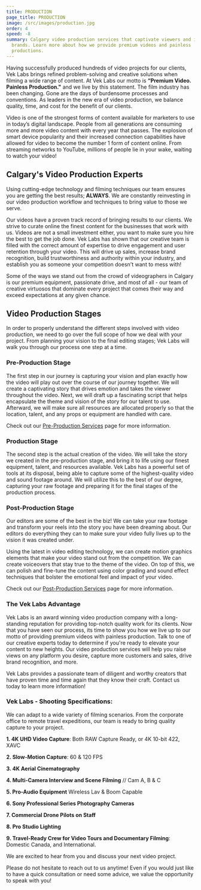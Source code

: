 ```yaml
---
title: PRODUCTION
page_title: PRODUCTION
image: /src/images/production.jpg
order: 4
speed: -8
summary: Calgary video production services that captivate viewers and invigorate
  brands. Learn more about how we provide premium videos and painless
  productions.
---
```


Having successfully produced hundreds of video projects for our clients, Vek Labs brings refined problem-solving and creative solutions when filming a wide range of content. At Vek Labs our motto is **“Premium Video. Painless Production."** and we live by this statement. The film industry has been changing. Gone are the days of burdensome processes and conventions. As leaders in the new era of video production, we balance quality, time, and cost for the benefit of our clients.

Video is one of the strongest forms of content available for marketers to use in today’s digital landscape. People from all generations are consuming more and more video content with every year that passes. The explosion of smart device popularity and their increased connection capabilities have allowed for video to become the number 1 form of content online. From streaming networks to YouTube, millions of people lie in your wake, waiting to watch your video!

## Calgary's Video Production Experts

Using cutting-edge technology and filming techniques our team ensures you are getting the best results; **ALWAYS**. We are constantly reinvesting in our video production workflow and techniques to bring value to those we serve.

Our videos have a proven track record of bringing results to our clients. We strive to curate online the finest content for the businesses that work with us. Videos are not a small investment either, you want to make sure you hire the best to get the job done. Vek Labs has shown that our creative team is filled with the correct amount of expertise to drive engagement and user retention through your video. This will drive up sales, increase brand recognition, build trustworthiness and authority within your industry, and establish you as someone your competition doesn't want to mess with!

Some of the ways we stand out from the crowd of videographers in Calgary is our premium equipment, passionate drive, and most of all - our team of creative virtuosos that dominate every project that comes their way and exceed expectations at any given chance.

## Video Production Stages

In order to properly understand the different steps involved with video production, we need to go over the full scope of how we deal with your project. From planning your vision to the final editing stages; Vek Labs will walk you through our process one step at a time.

### Pre-Production Stage

The first step in our journey is capturing your vision and plan exactly how the video will play out over the course of our journey together. We will create a captivating story that drives emotion and takes the viewer throughout the video. Next, we will draft up a fascinating script that helps encapsulate the theme and vision of the story for our talent to use. Afterward, we will make sure all resources are allocated properly so that the location, talent, and any props or equipment are handled with care.

Check out our <a href="services/pre-production/">Pre-Production Services</a> page for more information.

### Production Stage

The second step is the actual creation of the video. We will take the story we created in the pre-production stage, and bring it to life using our finest equipment, talent, and resources available. Vek Labs has a powerful set of tools at its disposal, being able to capture some of the highest-quality video and sound footage around. We will utilize this to the best of our degree, capturing your raw footage and preparing it for the final stages of the production process.

### Post-Production Stage

Our editors are some of the best in the biz! We can take your raw footage and transform your reels into the story you have been dreaming about. Our editors do everything they can to make sure your video fully lives up to the vision it was created under.

Using the latest in video editing technology, we can create motion graphics elements that make your video stand out from the competition. We can create voiceovers that stay true to the theme of the video. On top of this, we can polish and fine-tune the content using color grading and sound effect techniques that bolster the emotional feel and impact of your video.

Check out our <a href="services/post-production/">Post-Production Services</a> page for more information.

### The Vek Labs Advantage

Vek Labs is an award winning video production company with a long-standing reputation for providing top-notch quality work for its clients. Now that you have seen our process, its time to show you how we live up to our motto of providing premium videos with painless production. Talk to one of our creative experts today to determine if you're ready to elevate your content to new heights. Our video production services will help you raise views on any platform you desire, capture more customers and sales, drive brand recognition, and more.

Vek Labs provides a passionate team of diligent and worthy creators that have proven time and time again that they know their craft. Contact us today to learn more information!

### Vek Labs - Shooting Specifications:

We can adapt to a wide variety of filming scenarios. From the corporate office to remote travel expeditions, our team is ready to bring quality capture to your project.

**1. 4K UHD Video Capture**: Both RAW Capture Ready, or 4K 10-bit 422, XAVC

**2. Slow-Motion Capture**: 60 & 120 FPS

**3. 4K Aerial Cinematography**

**4. Multi-Camera Interview and Scene Filming** // Cam A, B & C

**5. Pro-Audio Equipment** Wireless Lav & Boom Capable

**6. Sony Professional Series Photography Cameras**

**7. Commercial Drone Pilots on Staff**

**8. Pro Studio Lighting**

**9. Travel-Ready Crew for Video Tours and Documentary Filming**: Domestic Canada, and International.

We are excited to hear from you and discuss your next video project.

Please do not hesitate to reach out to us anytime! Even if you would just like to have a quick consultation or need some advice, we value the opportunity to speak with you!
